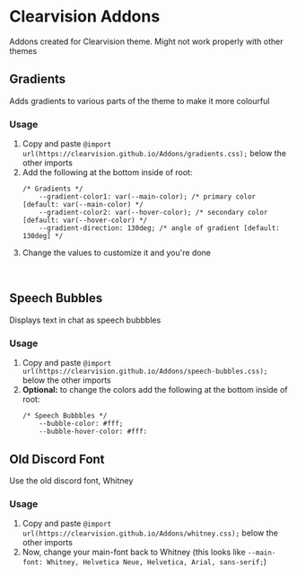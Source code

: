 # Clearvision Addons
<p>Addons created for Clearvision theme. Might not work properly with other themes</p>

<h2>Gradients</h2>
<p>Adds gradients to various parts of the theme to make it more colourful</p>

<h3>Usage</h3>
<ol>
  <li>Copy and paste <code>@import url(https://clearvision.github.io/Addons/gradients.css);</code> below the other imports</li>
  <li>Add the following at the bottom inside of root: 
    <pre><code>/* Gradients */
    --gradient-color1: var(--main-color); /* primary color [default: var(--main-color) */
    --gradient-color2: var(--hover-color); /* secondary color [default: var(--hover-color) */
    --gradient-direction: 130deg; /* angle of gradient [default: 130deg] */</code></pre></li>
  <li>Change the values to customize it and you're done</li>
</ol>
<br>
<h2>Speech Bubbles</h2>
<p>Displays text in chat as speech bubbbles</p>
<h3>Usage</h3>
<ol>
  <li>Copy and paste <code>@import url(https://clearvision.github.io/Addons/speech-bubbles.css);</code> below the other imports</li>
  <li><b>Optional:</b> to change the colors add the following at the bottom inside of root: 
    <pre><code>/* Speech Bubbbles */
    --bubble-color: #fff;
    --bubble-hover-color: #fff:</code></pre></li>
</ol>
<h2>Old Discord Font</h2>
<p>Use the old discord font, Whitney</p>
<h3>Usage</h3>
<ol>
  <li>Copy and paste <code>@import url(https://clearvision.github.io/Addons/whitney.css);</code> below the other imports</li>
  <li>Now, change your main-font back to Whitney (this looks like <code>--main-font: Whitney, Helvetica Neue, Helvetica, Arial, sans-serif;</code>)</li>
</ol>
